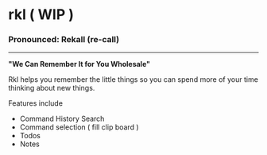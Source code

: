 # rkl ( WIP )
### Pronounced: Rekall (re-call)
___

**"We Can Remember It for You Wholesale"**

Rkl helps you remember the little things so you can spend more of your time thinking about new things.

Features include 
- Command History Search
-   Command selection ( fill clip board )
- Todos
- Notes 


